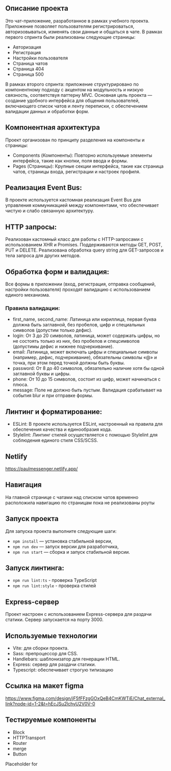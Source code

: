 ## Описание проекта

Это чат-приложение, разработанное в рамках учебного проекта. Приложение позволяет пользователям регистрироваться, авторизовываться, изменять свои данные и общаться в чате. В рамках первого спринта были реализованы следующие страницы:

- Авторизация
- Регистрация
- Настройки пользователя
- Страница чатов
- Страница 404
- Страница 500

В рамках второго спринта: приложение структурировано по компонентному подходу с акцентом на модульность и низкую связность, соответствуя паттерну MVC. Основная цель проекта — создание удобного интерфейса для общения пользователей, включающего список чатов и ленту переписки, с обеспечением валидации данных и обработки форм.

## Компонентная архитектура

Проект организован по принципу разделения на компоненты и страницы:

- Components (Компоненты): Повторно используемые элементы интерфейса, такие как кнопки, поля ввода и формы.
- Pages (Страницы): Крупные секции интерфейса, такие как страница чатов, страницы входа, регистрации и настроек профиля.

## Реализация Event Bus:

В проекте используется кастомная реализация Event Bus для управления коммуникацией между компонентами, что обеспечивает чистую и слабо связанную архитектуру.

## HTTP запросы:

Реализован кастомный класс для работы с HTTP-запросами с использованием XHR и Promises. Поддерживаются методы GET, POST, PUT и DELETE.
Реализована обработка query string для GET-запросов и тела запроса для других методов.

## Обработка форм и валидация:

Все формы в приложении (вход, регистрация, отправка сообщений, настройки пользователя) проходят валидацию с использованием единого механизма.

### Правила валидации:

- first_name, second_name: Латиница или кириллица, первая буква должна быть заглавной, без пробелов, цифр и специальных символов (допустим только дефис).
- login: От 3 до 20 символов, латиница, может содержать цифры, но не состоять только из них, без пробелов и спецсимволов (допустимы дефис и нижнее подчеркивание).
- email: Латиница, может включать цифры и специальные символы (например, дефис, подчеркивание), обязательны символы «@» и точка, при этом перед точкой должны быть буквы.
- password: От 8 до 40 символов, обязательно наличие хотя бы одной заглавной буквы и цифры.
- phone: От 10 до 15 символов, состоит из цифр, может начинаться с плюса.
- message: Поле не должно быть пустым.
  Валидация срабатывает на события blur и при отправке формы.

## Линтинг и форматирование:

- ESLint: В проекте используется ESLint, настроенный на правила для обеспечения качества и единообразия кода.
- Stylelint: Линтинг стилей осуществляется с помощью Stylelint для соблюдения единого стиля CSS/SCSS.

## Netlify

https://paulmessenger.netlify.app/

## Навигация

На главной странице с чатами над списком чатов временно расположила навигацию по страницам пока не реализованы роуты

## Запуск проекта

Для запуска проекта выполните следующие шаги:

- `npm install` — установка стабильной версии,
- `npm run dev` — запуск версии для разработчика,
- `npm run start` — сборка и запуск стабильной версии.

## Запуск линтинга:

- `npm run lint:ts` - проверка TypeScript
- `npm run lint:style` - проверка стилей

## Express-сервер

Проект настроен с использованием Express-сервера для раздачи статики. Сервер запускается на порту 3000.

## Используемые технологии

- Vite: для сборки проекта.
- Sass: препроцессор для CSS.
- Handlebars: шаблонизатор для генерации HTML.
- Express: сервер для раздачи статики.
- Typescript: обеспечивает строгую типизацию

## Ссылка на макет figma

https://www.figma.com/design/jF5fFFzgGOxQeB4CmKWTiE/Chat_external_link?node-id=1-2&t=hEcJSu2lchyU2V0V-0

## Тестируемые компоненты

- Block
- HTTPTransport
- Router
- merge
- Button

Placeholder for
